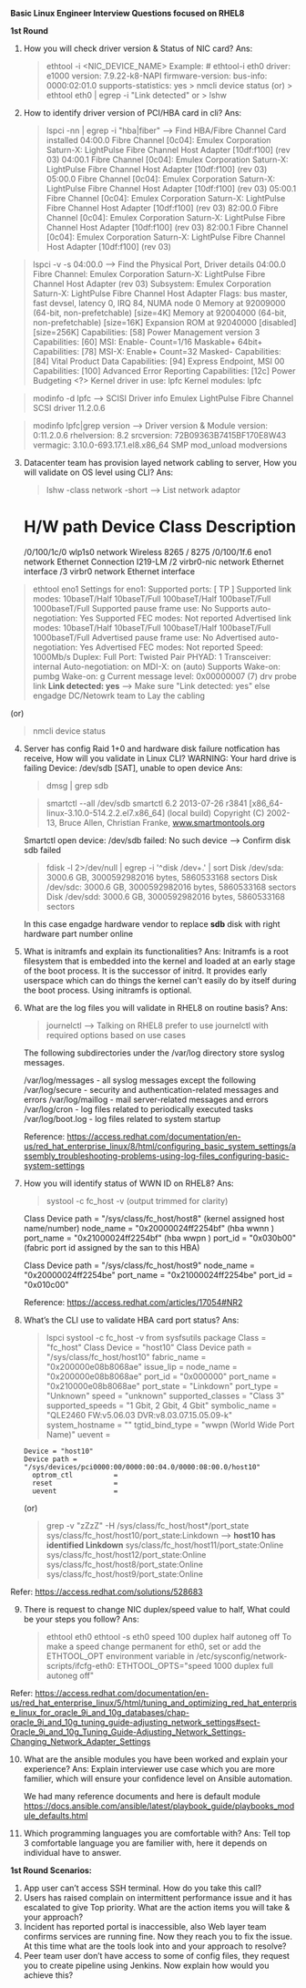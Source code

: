 **Basic Linux Engineer Interview Questions focused on RHEL8**

**1st Round** 

1. How you will check driver version & Status of NIC card?
   Ans:
   > ethtool -i <NIC_DEVICE_NAME>
        Example: # ethtool-i eth0
                 driver: e1000
                 version: 7.9.22-k8-NAPI
                 firmware-version: 
                 bus-info: 0000:02:01.0
                 supports-statistics: yes
        > nmcli device status
         (or)
        > ethtool eth0 | egrep -i "Link detected"
         or
        > lshw
   
2. How to identify driver version of PCI/HBA card in cli?
   Ans:
   > lspci -nn | egrep -i "hba|fiber"    --> Find HBA/Fibre Channel Card installed
  04:00.0 Fibre Channel [0c04]: Emulex Corporation Saturn-X: LightPulse Fibre Channel Host Adapter [10df:f100] (rev 03)
  04:00.1 Fibre Channel [0c04]: Emulex Corporation Saturn-X: LightPulse Fibre Channel Host Adapter [10df:f100] (rev 03)
  05:00.0 Fibre Channel [0c04]: Emulex Corporation Saturn-X: LightPulse Fibre Channel Host Adapter [10df:f100] (rev 03)
  05:00.1 Fibre Channel [0c04]: Emulex Corporation Saturn-X: LightPulse Fibre Channel Host Adapter [10df:f100] (rev 03)
  82:00.0 Fibre Channel [0c04]: Emulex Corporation Saturn-X: LightPulse Fibre Channel Host Adapter [10df:f100] (rev 03)
  82:00.1 Fibre Channel [0c04]: Emulex Corporation Saturn-X: LightPulse Fibre Channel Host Adapter [10df:f100] (rev 03)
  > lspci -v -s 04:00.0                 --> Find the Physical Port, Driver details
  04:00.0 Fibre Channel: Emulex Corporation Saturn-X: LightPulse Fibre Channel Host Adapter (rev 03)
  Subsystem: Emulex Corporation Saturn-X: LightPulse Fibre Channel Host Adapter
  Flags: bus master, fast devsel, latency 0, IRQ 84, NUMA node 0
  Memory at 92009000 (64-bit, non-prefetchable) [size=4K]
  Memory at 92004000 (64-bit, non-prefetchable) [size=16K]
  Expansion ROM at 92040000 [disabled] [size=256K]
  Capabilities: [58] Power Management version 3
  Capabilities: [60] MSI: Enable- Count=1/16 Maskable+ 64bit+
  Capabilities: [78] MSI-X: Enable+ Count=32 Masked-
  Capabilities: [84] Vital Product Data
  Capabilities: [94] Express Endpoint, MSI 00
  Capabilities: [100] Advanced Error Reporting
  Capabilities: [12c] Power Budgeting <?>
  Kernel driver in use: lpfc
  Kernel modules: lpfc
  
  > modinfo -d lpfc                   --> SCISI Driver info
  Emulex LightPulse Fibre Channel SCSI driver 11.2.0.6

  > modinfo lpfc|grep version        --> Driver version & Module
  version: 0:11.2.0.6
  rhelversion: 8.2
  srcversion: 72B09363B7415BF170E8W43
  vermagic: 3.10.0-693.17.1.el8.x86_64 SMP mod_unload modversions

   
3. Datacenter team has provision layed network cabling to server, How you will validate on OS level using CLI?
   Ans:
   > lshw -class network -short    --> List network adaptor

	H/W path       Device      Class          Description
  	=====================================================
  	/0/100/1c/0    wlp1s0      network        Wireless 8265 / 8275
  	/0/100/1f.6    eno1        network        Ethernet Connection I219-LM
  	/2             virbr0-nic  network        Ethernet interface
  	/3             virbr0      network        Ethernet interface

  > ethtool eno1
  Settings for eno1:
	Supported ports: [ TP ]
	Supported link modes:   10baseT/Half 10baseT/Full 
	                        100baseT/Half 100baseT/Full 
	                        1000baseT/Full 
	Supported pause frame use: No
	Supports auto-negotiation: Yes
	Supported FEC modes: Not reported
	Advertised link modes:  10baseT/Half 10baseT/Full 
	                        100baseT/Half 100baseT/Full 
	                        1000baseT/Full 
	Advertised pause frame use: No
	Advertised auto-negotiation: Yes
	Advertised FEC modes: Not reported
	Speed: 1000Mb/s
	Duplex: Full
	Port: Twisted Pair
	PHYAD: 1
	Transceiver: internal
	Auto-negotiation: on
	MDI-X: on (auto)
	Supports Wake-on: pumbg
	Wake-on: g
	Current message level: 0x00000007 (7)
			       drv probe link
	**Link detected: yes**        --> Make sure "Link detected: yes" else engadge DC/Netowrk team to Lay the cabling

 (or) 
 
 > nmcli device status

   
4. Server has config Raid 1+0 and hardware disk failure notfication has receive, How will you validate in Linux CLI?
   WARNING: Your hard drive is failing
   Device: /dev/sdb [SAT], unable to open device
   Ans:
     > dmsg | grep sdb
   
     > smartctl --all /dev/sdb
      smartctl 6.2 2013-07-26 r3841 [x86_64-linux-3.10.0-514.2.2.el7.x86_64] (local build)
      Copyright (C) 2002-13, Bruce Allen, Christian Franke, www.smartmontools.org

      Smartctl open device: /dev/sdb failed: No such device        --> Confirm disk sdb failed
   
     > fdisk -l 2>/dev/null | egrep -i '^disk /dev+.' | sort
     Disk /dev/sda: 3000.6 GB, 3000592982016 bytes, 5860533168 sectors
     Disk /dev/sdc: 3000.6 GB, 3000592982016 bytes, 5860533168 sectors
     Disk /dev/sdd: 3000.6 GB, 3000592982016 bytes, 5860533168 sectors

   In this case engadge hardware vendor to replace **sdb** disk with right hardware part number online

6. What is initramfs and explain its functionalities?
   Ans:
   Initramfs is a root filesystem that is embedded into the kernel and loaded at an early stage of the boot process. It is the successor of initrd.
   It provides early userspace which can do things the kernel can't easily do by itself during the boot process. Using initramfs is optional.

8. What are the log files you will validate in RHEL8 on routine basis?
   Ans:
   > journelctl --> Talking on RHEL8 prefer to use journelctl with required options based on use cases

   The following subdirectories under the /var/log directory store syslog messages.

    /var/log/messages - all syslog messages except the following
    /var/log/secure - security and authentication-related messages and errors
    /var/log/maillog - mail server-related messages and errors
    /var/log/cron - log files related to periodically executed tasks
    /var/log/boot.log - log files related to system startup

   Reference: https://access.redhat.com/documentation/en-us/red_hat_enterprise_linux/8/html/configuring_basic_system_settings/assembly_troubleshooting-problems-using-log-files_configuring-basic-system-settings
   
9. How you will identify status of WWN ID on RHEL8?
   Ans:
   > systool -c fc_host -v
       (output trimmed for clarity)
    
      Class Device path = "/sys/class/fc_host/host8"  (kernel assigned host name/number)
        node_name           = "0x20000024ff2254bf"    (hba wwnn       )
        port_name           = "0x21000024ff2254bf"    (hba wwpn       )
        port_id             = "0x030b00"              (fabric port id assigned by the san to this HBA)

      Class Device path = "/sys/class/fc_host/host9"
        node_name           = "0x20000024ff2254be"
        port_name           = "0x21000024ff2254be"
        port_id             = "0x010c00"

   
   Reference: https://access.redhat.com/articles/17054#NR2
   
10. What’s the CLI use to validate HBA card port status?
   Ans:
    > lspci
    > systool -c fc_host -v from sysfsutils package
      Class = "fc_host"
	Class Device = "host10"
  	Class Device path = "/sys/class/fc_host/host10"
    	  fabric_name         = "0x200000e08b8068ae"
	  issue_lip           = 
    	  node_name           = "0x200000e08b8068ae"
	  port_id             = "0x000000"
    	  port_name           = "0x210000e08b8068ae"
    	  port_state          = "Linkdown"
    	  port_type           = "Unknown"
    	  speed               = "unknown"
    	  supported_classes   = "Class 3"
    	  supported_speeds    = "1 Gbit, 2 Gbit, 4 Gbit"
    	  symbolic_name       = "QLE2460 FW:v5.06.03 DVR:v8.03.07.15.05.09-k"
    	  system_hostname     = ""
    	  tgtid_bind_type     = "wwpn (World Wide Port Name)"
    	  uevent              = 

    	Device = "host10"
    	Device path = "/sys/devices/pci0000:00/0000:00:04.0/0000:08:00.0/host10"
      	  optrom_ctl          = 
      	  reset               =
    	  uevent              = 

      (or)
    > grep -v "zZzZ" -H /sys/class/fc_host/host*/port_state
    sys/class/fc_host/host10/port_state:Linkdown    --> **host10 has identified Linkdown**
    sys/class/fc_host/host11/port_state:Online
    sys/class/fc_host/host12/port_state:Online
    sys/class/fc_host/host8/port_state:Online
    sys/class/fc_host/host9/port_state:Online

Refer: https://access.redhat.com/solutions/528683


9. There is request to change NIC duplex/speed value to half, What could be your steps you follow?
   Ans:
   > ethtool eth0
   > ethtool -s eth0 speed 100 duplex half autoneg off
    To make a speed change permanent for eth0, set or add the ETHTOOL_OPT environment variable in /etc/sysconfig/network-scripts/ifcfg-eth0:
    ETHTOOL_OPTS="speed 1000 duplex full autoneg off"

Refer: https://access.redhat.com/documentation/en-us/red_hat_enterprise_linux/5/html/tuning_and_optimizing_red_hat_enterprise_linux_for_oracle_9i_and_10g_databases/chap-oracle_9i_and_10g_tuning_guide-adjusting_network_settings#sect-Oracle_9i_and_10g_Tuning_Guide-Adjusting_Network_Settings-Changing_Network_Adapter_Settings
    
10. What are the ansible modules you have been worked and explain your experience?
    Ans:
    Explain interviewer use case which you are more familier, which will ensure your confidence level on Ansible automation.

    We had many reference documents and here is default module https://docs.ansible.com/ansible/latest/playbook_guide/playbooks_module_defaults.html
    
11. Which programming languages you are comfortable with?
    Ans:
    Tell top 3 comfortable language you are familier with, here it depends on individual have to answer.

**1st Round Scenarios:**
1. App user can’t access SSH terminal. How do you take this call?
2. Users has raised complain on intermittent performance issue and it has escalated to give Top priority. What are the action items you will take & your approach?
3. Incident has reported portal is inaccessible, also Web layer team confirms services are running fine. Now they reach you to fix the issue. At this time what are the tools look into and your approach to resolve?
4. Peer team user don’t have access to some of config files, they request you to create pipeline using Jenkins. Now explain how would you achieve this?
